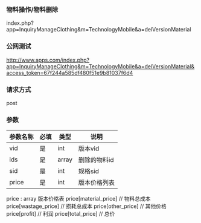 ### **物料操作/物料删除**
index.php?app=InquiryManageClothing&m=TechnologyMobile&a=delVersionMaterial

### **公网测试**
http://www.apps.com/index.php?app=InquiryManageClothing&m=TechnologyMobile&a=delVersionMaterial&access_token=67f244a585df480f51e9b81037f6d4

### **请求方式**
post


### **参数**
| 参数名称  |必填|   类型  |说明      |
|------|-----|------|------|
| vid| 是 | int|版本vid|
| ids| 是 | array|删除的物料id|
| sid| 是 | int|规格sid|
| price| 是 | int|版本价格列表|

   price :  array 版本价格表
                price[material_price]     // 物料总成本
                price[wastage_price]      // 损耗总成本
                price[other_price]        // 其他价格
                price[profit]             // 利润
                price[total_price]        // 总价